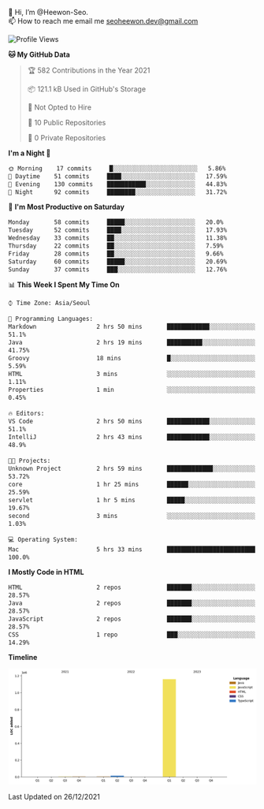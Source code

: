 👋 Hi, I’m @Heewon-Seo.  
📫 How to reach me email me seoheewon.dev@gmail.com 

 <!--START_SECTION:waka-->
![Profile Views](http://img.shields.io/badge/Profile%20Views-17-blue)

**🐱 My GitHub Data** 

> 🏆 582 Contributions in the Year 2021
 > 
> 📦 121.1 kB Used in GitHub's Storage 
 > 
> 🚫 Not Opted to Hire
 > 
> 📜 10 Public Repositories 
 > 
> 🔑 0 Private Repositories  
 > 
**I'm a Night 🦉** 

```text
🌞 Morning    17 commits     █░░░░░░░░░░░░░░░░░░░░░░░░   5.86% 
🌆 Daytime    51 commits     ████░░░░░░░░░░░░░░░░░░░░░   17.59% 
🌃 Evening    130 commits    ███████████░░░░░░░░░░░░░░   44.83% 
🌙 Night      92 commits     ████████░░░░░░░░░░░░░░░░░   31.72%

```
📅 **I'm Most Productive on Saturday** 

```text
Monday       58 commits     █████░░░░░░░░░░░░░░░░░░░░   20.0% 
Tuesday      52 commits     ████░░░░░░░░░░░░░░░░░░░░░   17.93% 
Wednesday    33 commits     ██░░░░░░░░░░░░░░░░░░░░░░░   11.38% 
Thursday     22 commits     ██░░░░░░░░░░░░░░░░░░░░░░░   7.59% 
Friday       28 commits     ██░░░░░░░░░░░░░░░░░░░░░░░   9.66% 
Saturday     60 commits     █████░░░░░░░░░░░░░░░░░░░░   20.69% 
Sunday       37 commits     ███░░░░░░░░░░░░░░░░░░░░░░   12.76%

```


📊 **This Week I Spent My Time On** 

```text
⌚︎ Time Zone: Asia/Seoul

💬 Programming Languages: 
Markdown                 2 hrs 50 mins       ████████████░░░░░░░░░░░░░   51.1% 
Java                     2 hrs 19 mins       ██████████░░░░░░░░░░░░░░░   41.75% 
Groovy                   18 mins             █░░░░░░░░░░░░░░░░░░░░░░░░   5.59% 
HTML                     3 mins              ░░░░░░░░░░░░░░░░░░░░░░░░░   1.11% 
Properties               1 min               ░░░░░░░░░░░░░░░░░░░░░░░░░   0.45%

🔥 Editors: 
VS Code                  2 hrs 50 mins       ████████████░░░░░░░░░░░░░   51.1% 
IntelliJ                 2 hrs 43 mins       ████████████░░░░░░░░░░░░░   48.9%

🐱‍💻 Projects: 
Unknown Project          2 hrs 59 mins       █████████████░░░░░░░░░░░░   53.72% 
core                     1 hr 25 mins        ██████░░░░░░░░░░░░░░░░░░░   25.59% 
servlet                  1 hr 5 mins         █████░░░░░░░░░░░░░░░░░░░░   19.67% 
second                   3 mins              ░░░░░░░░░░░░░░░░░░░░░░░░░   1.03%

💻 Operating System: 
Mac                      5 hrs 33 mins       █████████████████████████   100.0%

```

**I Mostly Code in HTML** 

```text
HTML                     2 repos             ███████░░░░░░░░░░░░░░░░░░   28.57% 
Java                     2 repos             ███████░░░░░░░░░░░░░░░░░░   28.57% 
JavaScript               2 repos             ███████░░░░░░░░░░░░░░░░░░   28.57% 
CSS                      1 repo              ███░░░░░░░░░░░░░░░░░░░░░░   14.29%

```


**Timeline**

![Chart not found](https://raw.githubusercontent.com/Heewon-Seo/Heewon-Seo/main/charts/bar_graph.png) 


 Last Updated on 26/12/2021
<!--END_SECTION:waka-->

